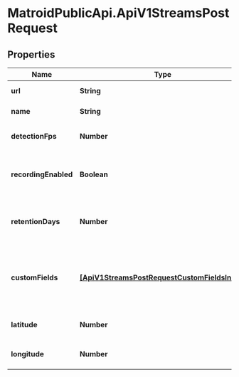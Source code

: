 # MatroidPublicApi.ApiV1StreamsPostRequest

## Properties

Name | Type | Description | Notes
------------ | ------------- | ------------- | -------------
**url** | **String** | URL of the stream | 
**name** | **String** | Name of the stream | 
**detectionFps** | **Number** | FPS for detections | [optional] [default to 1]
**recordingEnabled** | **Boolean** | Whether to enable recording for the stream | [optional] [default to true]
**retentionDays** | **Number** | Number of days to retain stream recording | [optional] [default to 7]
**customFields** | [**[ApiV1StreamsPostRequestCustomFieldsInner]**](ApiV1StreamsPostRequestCustomFieldsInner.md) | Custom detection API endpoint push notification fields | [optional] 
**latitude** | **Number** | Latitude of stream location | [optional] 
**longitude** | **Number** | Longitude of stream location | [optional] 


